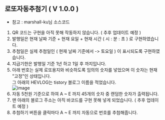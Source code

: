## 로또자동추첨기 ( V 1.0.0 )
- 참고 : marshall-ku님 소스코드

1. QR 코드는 구현을 아직 못해 작동하지 않습니다. ( 추후 업데이트 예정 )
2. 발행일은 현재 날짜 기준 + 현재 요일 + 현재 시간 ( 시 : 분 : 초 ) 로 구현하였습니다.
3. 추첨일은 실제 추첨일인 ( 현재 날짜 기준에서 -> 토요일 ) 이 표시되도록 구현하였습니다.
3. 지급기한은 발행일 기준 1년 하고 1일 후 까지입니다.
4. 아래 번호는 실제 로또용지와 비슷하도록 임의의 숫자를 넣었으며 이 숫자는 현재 "고정"인 상태입니다. <br>
그 아래의 HEVLOG는 tistory 블로그 이름을 적었습니다. <br>
![image](https://user-images.githubusercontent.com/99153215/192149632-a50d4e76-38da-4679-a4a2-fd3921284759.png)
5. 자동 5천원 기준으로 하여 A ~ E 까지 45개의 숫자 중 랜덤한 숫자가 출력됩니다.
6. 맨 아래의 블로그 주소는 아직 바코드를 구현 못해 넣게 되었습니다. ( 추후 업데이트 예정 )
7. 추첨하기 버튼을 클릭마다 A ~ E 까지 자동으로 번호를 추첨해줍니다.


